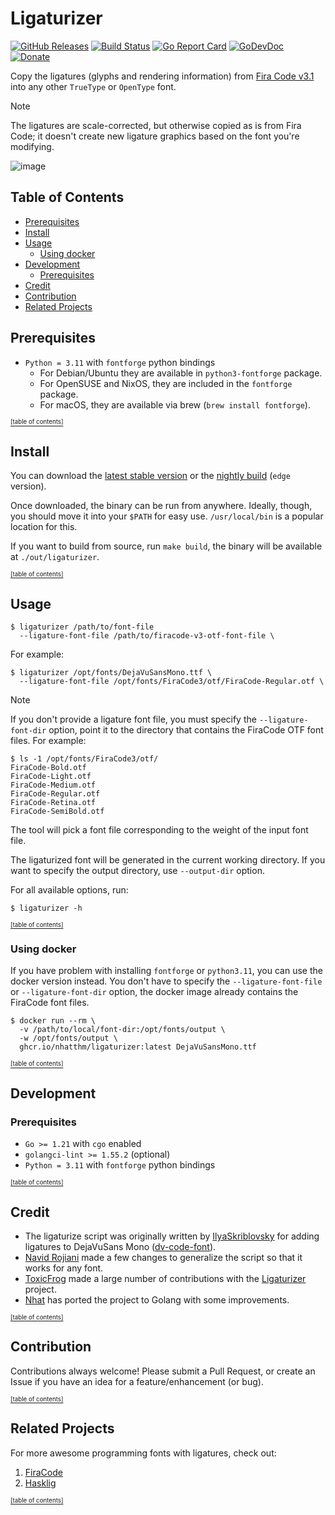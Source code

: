 # Ligaturizer

[![GitHub Releases](https://img.shields.io/github/v/release/nhatthm/ligaturizer)](https://github.com/nhatthm/ligaturizer/releases/latest)
[![Build Status](https://github.com/nhatthm/ligaturizer/actions/workflows/release-edge.yaml/badge.svg)](https://github.com/nhatthm/ligaturizer/actions/workflows/release-edge.yaml)
[![Go Report Card](https://goreportcard.com/badge/go.nhat.io/ligaturizer)](https://goreportcard.com/report/go.nhat.io/ligaturizer)
[![GoDevDoc](https://img.shields.io/badge/dev-doc-00ADD8?logo=go)](https://pkg.go.dev/go.nhat.io/ligaturizer)
[![Donate](https://img.shields.io/badge/Donate-PayPal-green.svg)](https://www.paypal.com/donate/?hosted_button_id=PJZSGJN57TDJY)
<!--[![codecov](https://codecov.io/gh/nhatthm/ligaturizer/branch/master/graph/badge.svg?token=eTdAgDE2vR)](https://codecov.io/gh/nhatthm/ligaturizer)-->

Copy the ligatures (glyphs and rendering information) from [Fira Code v3.1](https://github.com/tonsky/FiraCode) into any other `TrueType` or `OpenType` font.

> [!Note]
> The ligatures are scale-corrected, but otherwise copied as is from Fira Code; it doesn't create new ligature graphics based on the font you're modifying.

![image](https://github.com/nhatthm/ligaturizer/assets/1154587/c635112d-947f-4f4a-95b4-7abf559c4f96)

## Table of Contents

- [Prerequisites](#prerequisites)
- [Install](#install)
- [Usage](#usage)
    - [Using docker](#using-docker)
- [Development](#development)
    - [Prerequisites](#prerequisites-1)
- [Credit](#credit)
- [Contribution](#contribution)
- [Related Projects](#related-projects)

## Prerequisites

- `Python = 3.11` with `fontforge` python bindings
    - For Debian/Ubuntu they are available in `python3-fontforge` package.
    - For OpenSUSE and NixOS, they are included in the `fontforge` package.
    - For macOS, they are available via brew (`brew install fontforge`).

[<sub><sup>[table of contents]</sup></sub>](#table-of-contents)

## Install

You can download the [latest stable version](https://github.com/nhatthm/ligaturizer/releases/latest) or
the [nightly build](https://github.com/nhatthm/ligaturizer/releases/tag/edge) (`edge` version).

Once downloaded, the binary can be run from anywhere. Ideally, though, you should move it into your `$PATH` for easy use. `/usr/local/bin` is a popular location for this.

If you want to build from source, run `make build`, the binary will be available at `./out/ligaturizer`.

[<sub><sup>[table of contents]</sup></sub>](#table-of-contents)

## Usage

```shell
$ ligaturizer /path/to/font-file
  --ligature-font-file /path/to/firacode-v3-otf-font-file \
```

For example:

```shell
$ ligaturizer /opt/fonts/DejaVuSansMono.ttf \
  --ligature-font-file /opt/fonts/FiraCode3/otf/FiraCode-Regular.otf \
```

> [!Note]
> If you don't provide a ligature font file, you must specify the `--ligature-font-dir` option, point it to the directory that contains the FiraCode OTF font files. For example:
>
> ```shell
> $ ls -1 /opt/fonts/FiraCode3/otf/
> FiraCode-Bold.otf
> FiraCode-Light.otf
> FiraCode-Medium.otf
> FiraCode-Regular.otf
> FiraCode-Retina.otf
> FiraCode-SemiBold.otf
> ```
> The tool will pick a font file corresponding to the weight of the input font file.

The ligaturized font will be generated in the current working directory. If you want to specify the output directory, use `--output-dir` option.

For all available options, run:

```shell
$ ligaturizer -h
```

[<sub><sup>[table of contents]</sup></sub>](#table-of-contents)

### Using docker

If you have problem with installing `fontforge` or `python3.11`, you can use the docker version instead. You don't have to specify the `--ligature-font-file` or `--ligature-font-dir` option, the docker image already contains the FiraCode font files.

```shell
$ docker run --rm \
  -v /path/to/local/font-dir:/opt/fonts/output \
  -w /opt/fonts/output \
  ghcr.io/nhatthm/ligaturizer:latest DejaVuSansMono.ttf
```

[<sub><sup>[table of contents]</sup></sub>](#table-of-contents)

## Development

### Prerequisites

- `Go >= 1.21` with `cgo` enabled
- `golangci-lint >= 1.55.2` (optional)
- `Python = 3.11` with `fontforge` python bindings

[<sub><sup>[table of contents]</sup></sub>](#table-of-contents)

## Credit

- The ligaturize script was originally written by [IlyaSkriblovsky](https://github.com/IlyaSkriblovsky) for adding ligatures to DejaVuSans Mono ([dv-code-font](https://github.com/IlyaSkriblovsky/dv-code-font)).
- [Navid Rojiani](https://github.com/rojiani) made a few changes to generalize the script so that it works for any font.
- [ToxicFrog](https://github.com/ToxicFrog) made a large number of contributions with the [Ligaturizer](https://github.com/ToxicFrog/Ligaturizer) project.
- [Nhat](https://github.com/nhatthm) has ported the project to Golang with some improvements.

[<sub><sup>[table of contents]</sup></sub>](#table-of-contents)

## Contribution

Contributions always welcome! Please submit a Pull Request, or create an Issue if you have an idea for a feature/enhancement (or bug).

[<sub><sup>[table of contents]</sup></sub>](#table-of-contents)

## Related Projects

For more awesome programming fonts with ligatures, check out:

1. [FiraCode](https://github.com/tonsky/FiraCode)
2. [Hasklig](https://github.com/i-tu/Hasklig)

[<sub><sup>[table of contents]</sup></sub>](#table-of-contents)
